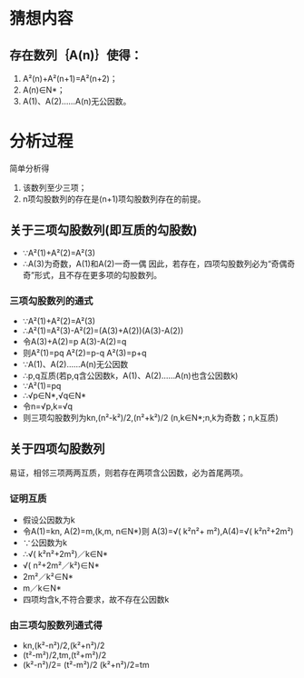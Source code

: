 # 猜想内容
## 存在数列｛A(n)｝使得：
1. A²(n)+A²(n+1)=A²(n+2)；
2. A(n)∈N*；
3. A(1)、A(2)……A(n)无公因数。
# 分析过程
简单分析得
1. 该数列至少三项；
2. n项勾股数列的存在是(n+1)项勾股数列存在的前提。
## 关于三项勾股数列(即互质的勾股数)
- ∵A²(1)+A²(2)=A²(3)
- ∴A(3)为奇数，A(1)和A(2)一奇一偶
因此，若存在，四项勾股数列必为“奇偶奇奇”形式，且不存在更多项的勾股数列。
### 三项勾股数列的通式
- ∵A²(1)+A²(2)=A²(3)
- ∴A²(1)=A²(3)-A²(2)=(A(3)+A(2))(A(3)-A(2))
- 令A(3)+A(2)=p A(3)-A(2)=q
- 则A²(1)=pq A²(2)=p-q A²(3)=p+q
- ∵A(1)、A(2)……A(n)无公因数
- ∴p,q互质(若p,q含公因数k，A(1)、A(2)……A(n)也含公因数k)
- ∵A²(1)=pq
- ∴√p∈N*,√q∈N*
- 令n=√p,k=√q
- 则三项勾股数列为kn,(n²-k²)/2,(n²+k²)/2 (n,k∈N*;n,k为奇数；n,k互质)
## 关于四项勾股数列
易证，相邻三项两两互质，则若存在两项含公因数，必为首尾两项。
### 证明互质
- 假设公因数为k
- 令A(1)=kn, A(2)=m,(k,m, n∈N*)则 A(3)=√( k²n²+ m²),A(4)=√( k²n²+2m²)
- ∵公因数为k
- ∴√( k²n²+2m²)／k∈N*
- √( n²+2m²／k²)∈N*
- 2m²／k²∈N*
- m／k∈N*
- 四项均含k,不符合要求，故不存在公因数k
### 由三项勾股数列通式得
- kn,(k²-n²)/2,(k²+n²)/2
-    (t²-m²)/2,tm,(t²+m²)/2
- (k²-n²)/2= (t²-m²)/2 (k²+n²)/2=tm
